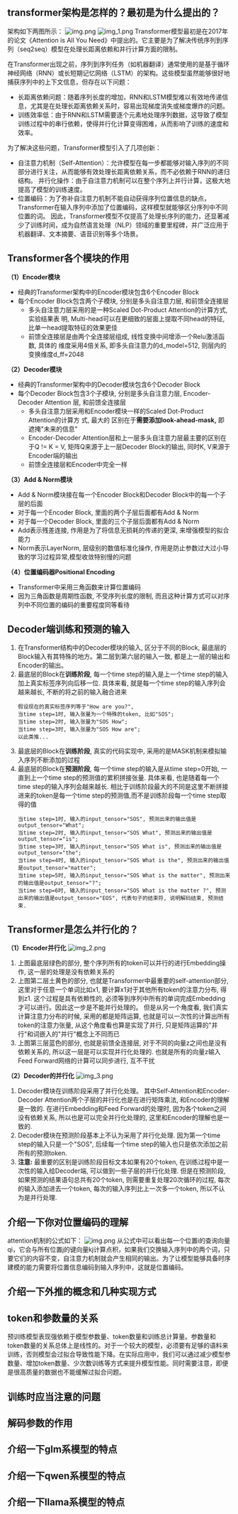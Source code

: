 ## transformer架构是怎样的？最初是为什么提出的？
架构如下两图所示：
![img.png](img.png)
![img_1.png](img_1.png)
Transformer模型最初是在2017年的论文《Attention is All You Need》中提出的。它主要是为了解决传统序列到序列（seq2seq）模型在处理长距离依赖和并行计算方面的限制。

在Transformer出现之前，序列到序列任务（如机器翻译）通常使用的是基于循环神经网络（RNN）或长短期记忆网络（LSTM）的架构。这些模型虽然能够很好地捕获序列中的上下文信息，但存在以下问题：

 - 长距离依赖问题：随着序列长度的增加，RNN和LSTM模型难以有效地传递信息，尤其是在处理长距离依赖关系时，容易出现梯度消失或梯度爆炸的问题。
 - 训练效率低：由于RNN和LSTM需要逐个元素地处理序列数据，这导致了模型训练过程中的串行依赖，使得并行化计算变得困难，从而影响了训练的速度和效率。

为了解决这些问题，Transformer模型引入了几项创新：

 - 自注意力机制（Self-Attention）：允许模型在每一步都能够对输入序列的不同部分进行关注，从而能够有效处理长距离依赖关系，而不必依赖于RNN的递归结构。
并行化操作：由于自注意力机制可以在整个序列上并行计算，这极大地提高了模型的训练速度。
 - 位置编码：为了弥补自注意力机制不能自动获得序列位置信息的缺点，Transformer在输入序列中添加了位置编码，这样模型就能够区分序列中不同位置的词。
因此，Transformer模型不仅提高了处理长序列的能力，还显著减少了训练时间，成为自然语言处理（NLP）领域的重要里程碑，并广泛应用于机器翻译、文本摘要、语音识别等多个场景。

## Transformer各个模块的作用
**（1）Encoder模块**

- 经典的Transformer架构中的Encoder模块包含6个Encoder Block
- 每个Encoder Block包含两个⼦模块, 分别是多头⾃注意⼒层, 和前馈全连接层
  - 多头⾃注意⼒层采⽤的是⼀种Scaled Dot-Product Attention的计算⽅式, 实验结果表  明, Multi-head可以在更细致的层⾯上提取不同head的特征, ⽐单⼀head提取特征的效果更佳
  - 前馈全连接层是由两个全连接层组成, 线性变换中间增添⼀个Relu激活函数, 具体的 维度采⽤4倍关系, 即多头⾃注意⼒的d_model=512, 则层内的变换维度d_ff=2048

**（2）Decoder模块**

- 经典的Transformer架构中的Decoder模块包含6个Decoder Block
- 每个Decoder Block包含3个⼦模块, 分别是多头⾃注意⼒层, Encoder-Decoder Attention  层, 和前馈全连接层
  - 多头⾃注意⼒层采⽤和Encoder模块⼀样的Scaled Dot-Product Attention的计算⽅  式, 最⼤的 区别在于**需要添加look-ahead-mask,** 即遮掩"未来的信息"
  - Encoder-Decoder Attention层和上⼀层多头⾃注意⼒层最主要的区别在于Q != K = V,  矩阵Q来源于上⼀层Decoder Block的输出, 同时K, V来源于Encoder端的输出
  - 前馈全连接层和Encoder中完全⼀样

**（3）Add & Norm模块**

- Add & Norm模块接在每⼀个Encoder Block和Decoder Block中的每⼀个⼦层的后⾯
- 对于每⼀个Encoder Block, ⾥⾯的两个⼦层后⾯都有Add & Norm
- 对于每⼀个Decoder Block, ⾥⾯的三个⼦层后⾯都有Add & Norm
- Add表示残差连接, 作⽤是为了将信息⽆损耗的传递的更深, 来增强模型的拟合能⼒
- Norm表示LayerNorm, 层级别的数值标准化操作, 作⽤是防⽌参数过⼤过⼩导致的学习过程异常,模型收敛特别慢的问题

**（4）位置编码器Positional Encoding**

- Transformer中采⽤三⻆函数来计算位置编码
- 因为三⻆函数是周期性函数, 不受序列⻓度的限制, ⽽且这种计算⽅式可以对序列中不同位置的编码的重要程度同等看待

## Decoder端训练和预测的输入
1. 在Transformer结构中的Decoder模块的输⼊, 区分于不同的Block, 最底层的Block输⼊有其特殊的地⽅。第⼆层到第六层的输⼊⼀致, 都是上⼀层的输出和Encoder的输出。
2. 最底层的Block在**训练阶段**, 每⼀个time step的输⼊是上⼀个time step的输⼊加上真实标签序列向后移⼀位. 具体来看, 就是每⼀个time step的输⼊序列会越来越⻓, 不断的将之前的输⼊融合进来
   ```text
   假设现在的真实标签序列等于"How are you?", 
   当time step=1时, 输⼊张量为⼀个特殊的token, ⽐如"SOS"; 
   当time step=2时, 输⼊张量为"SOS How"; 
   当time step=3时, 输⼊张量为"SOS How are";
   以此类推...
   ```
3. 最底层的Block在**训练阶段**, 真实的代码实现中, 采⽤的是MASK机制来模拟输⼊序列不断添加的过程
4. 最底层的Block在**预测阶段**, 每⼀个time step的输⼊是从time step=0开始, ⼀直到上⼀个time step的预测值的累积拼接张量. 具体来看, 也是随着每⼀个time step的输⼊序列会越来越长. 相⽐于训练阶段最⼤的不同是这⾥不断拼接进来的token是每⼀个time step的预测值,⽽不是训练阶段每⼀个time step取得的值
   ```纯文本
   当time step=1时, 输⼊的input_tensor="SOS", 预测出来的输出值是output_tensor="What";
   当time step=2时, 输⼊的input_tensor="SOS What", 预测出来的输出值是output_tensor="is";
   当time step=3时, 输⼊的input_tensor="SOS What is", 预测出来的输出值是output_tensor="the";
   当time step=4时, 输⼊的input_tensor="SOS What is the", 预测出来的输出值是output_tensor="matter";
   当time step=5时, 输⼊的input_tensor="SOS What is the matter", 预测出来的输出值是output_tensor="?";
   当time step=6时, 输⼊的input_tensor="SOS What is the matter ?", 预测出来的输出值是output_tensor="EOS", 代表句⼦的结束符, 说明解码结束, 预测结束.
   ```
   
## Transformer是怎么并行化的？
**（1）Encoder并行化**
![img_2.png](img_2.png)
1. 上图最底层绿⾊的部分, 整个序列所有的token可以并⾏的进⾏Embedding操作, 这⼀层的处理是没有依赖关系的
2. 上图第⼆层⼟⻩⾊的部分, 也就是Transformer中最重要的self-attention部分, 这⾥对于任意⼀个单词⽐如x1, 要计算x1对于其他所有token的注意⼒分布, 得到z1. 这个过程是具有依赖性的, 必须等到序列中所有的单词完成Embedding才可以进⾏。因此这⼀步是不能并⾏处理的。 但是从另⼀个⻆度看, 我们真实计算注意⼒分布的时候, 采⽤的都是矩阵运算, 也就是可以⼀次性的计算出所有token的注意⼒张量, 从这个⻆度看也算是实现了并行, 只是矩阵运算的"并行"和词嵌⼊的"并行"概念上不同⽽已
3. 上图第三层蓝⾊的部分, 也就是前馈全连接层, 对于不同的向量z之间也是没有依赖关系的, 所以这⼀层是可以实现并行化处理的. 也就是所有的向量z输⼊Feed Forward⽹络的计算可以同步进⾏, 互不⼲扰

**（2）Decoder的并行化**
![img_3.png](img_3.png)
1. Decoder模块在训练阶段采用了并行化处理。 其中Self-Attention和Encoder-Decoder Attention两个子层的并行化也是在进行矩阵乘法, 和Encoder的理解是一致的. 在进行Embedding和Feed Forward的处理时, 因为各个token之间没有依赖关系, 所以也是可以完全并行化处理的, 这里和Encoder的理解也是一致的.
2. Decoder模块在预测阶段基本上不认为采用了并行化处理. 因为第一个time step的输入只是一个"SOS", 后续每一个time step的输入也只是依次添加之前所有的预测token.
3. **注意:** 最重要的区别是训练阶段目标文本如果有20个token, 在训练过程中是一次性的输入给Decoder端, 可以做到一些子层的并行化处理. 但是在预测阶段, 如果预测的结果语句总共有20个token, 则需要重复处理20次循环的过程, 每次的输入添加进去一个token, 每次的输入序列比上一次多一个token, 所以不认为是并行处理.

## 介绍一下你对位置编码的理解
attention机制的公式如下：
![img.png](../3attention/img.png)
从公式中可以看出每一个位置i的查询向量qi，它会与所有位置j的键向量kj计算点积，如果我们交换输入序列中的两个词，只要它们的内容不变，自注意力机制就会产生相同的输出。为了让模型能够具备时序建模的能力需要将位置信息编码到输入序列中，这就是位置编码。
## 介绍一下外推的概念和几种实现方式
## token和参数量的关系
预训练模型表现强依赖于模型参数量、token数量和训练总计算量。参数量和token数量的关系总体上是线性的。对于一个较大的模型，必须要有足够的语料来训练，否则模型会过拟合导致性能下降。在实际应用中，我们可以通过减少模型参数量、增加token数量、少次数训练等方式来提升模型性能。同时需要注意，即便是很高质量的数据也不能缓解过拟合问题。
## 训练时应当注意的问题
## 解码参数的作用
## 介绍一下glm系模型的特点
## 介绍一下qwen系模型的特点
## 介绍一下llama系模型的特点